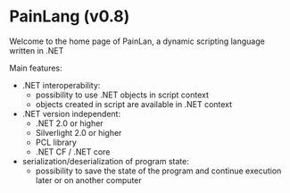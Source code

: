 # PainLang (v0.8)
Welcome to the home page of PainLan, a dynamic scripting language written in .NET

Main features:
 + .NET interoperability:
   + possibility to use .NET objects in script context
   + objects created in script are available in .NET context
 + .NET version independent:
   + .NET 2.0 or higher
   + Silverlight 2.0 or higher
   + PCL library
   + .NET CF / .NET core
 + serialization/deserialization of program state:
   + possibility to save the state of the program and continue execution later or on another computer
